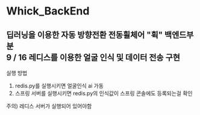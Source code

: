 # Whick_BackEnd

딥러닝을 이용한 자동 방향전환 전동휠체어 "휙" 백엔드부분<br>
9 / 16 레디스를 이용한 얼굴 인식 및 데이터 전송 구현
---
실행 방법 
1) redis.py를 실행시키면 얼굴인식 ai 가동
2) 스프링 서버를 실행시키면 redis.py의 인식값이 스프링 콘솔에도 등록되는걸 확인




주의) 레디스 서버가 실행되어 있어야함
